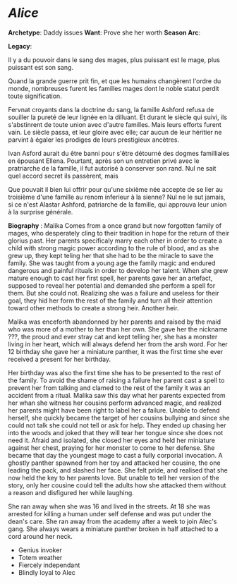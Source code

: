 # *Alice*

**Archetype**: Daddy issues
**Want**: Prove she her worth
**Season Arc**:

**Legacy**:

Il y a du pouvoir dans le sang des mages, plus puissant est le mage, plus puissant est son sang.

Quand la grande guerre prit fin, et que les humains changèrent l'ordre du monde, nombreuses furent les familles mages dont le noble statut perdit toute signification. 

Fervnat croyants dans la doctrine du sang, la famille Ashford refusa de souiller la pureté de leur lignée en la dilluant. Et durant le siècle qui suivi, ils s'abstinrent de toute union avec d'autre familles. Mais leurs efforts furent vain. Le siècle passa, et leur gloire avec elle; car aucun de leur héritier ne parvint à égaler les prodiges de leurs prestigieux ancètres.

Ivan Asford aurait du être banni pour s'être détourné des dogmes familliales en épousant Ellena. Pourtant, après son un entretien privé avec le pratriarche de la famille, il fut autorisé à conserver son rand. Nul ne sait quel accord secret ils passèrent, mais 

Que pouvait il bien lui offrir pour qu'une sixième née accepte de se lier au troisième d'une famille au renom inferieur à la sienne? Nul ne le sut jamais, si ce n'est Alastar Ashford, patriarche de la famille, qui approuva leur union à la surprise générale.

**Biography** :
Malika Comes from a once grand but now forgotten family of mages, who desperately cling to their tradition in hope for the return of their glorius past. Her parents specificaly marry each other in order to create a child with strong magic power according to the rule of blood, and as she grew up, they kept teling her that she had to be the miracle to save the family. She was taught from a young age the family magic and endured dangerous and painful rituals in order to develop her talent. When she grew mature enough to cast her first spell, her parents gave her an artefact, supposed to reveal her potential and demanded she perform a spell for them. But she could not. Realizing she was a failure and useless for their goal, they hid her form the rest of the family and turn all their attention toward other methods to create a strong heir. Another heir. 

Malika was enceforth abandonned by her parents and raised by the maid who was more of a mother to her than her own. She gave her the nickname ???, the proud and ever stray cat and kept telling her, she has a monster living in her heart, which will always defend her from the arsh word. For her 12 birthday she gave her a miniature panther, it was the first time she ever received a present for her birthday.

Her birthday was also the first time she has to be presented to the rest of the family. To avoid the shame of raising a failure her parent cast a spell to prevent her from talking and clamed to the rest of the family it was an accident from a ritual. Malika saw this day what her parents expected from her whan she witness her cousins perform advanced magic, and realized her parents might have been right to label her a failure. Unable to defend herself, she quickly became the target of her cousins bullying and since she could not talk she could not tell or ask for help. They ended up chasing her into the woods and joked that they will tear her tongue since she does not need it. Afraid and isolated, she closed her eyes and held her miniature against her chest, praying for her monster to come to her defense. She became that day the youngest mage to cast a fully corporial invocation. A ghostly panther spawned from her toy and attacked her cousine, the one leading the pack, and slashed her face. She felt pride, and realised that she now held the key to her parents love. But unable to tell her version of the story, only her cousine could tell the adults how she attacked them without a reason and disfigured her while laughing.

She ran away when she was 16 and lived in the streets.
At 18 she was arrested for killing a human under self defense and was put under the dean's care.
She ran away from the academy after a week to join Alec's gang.
She always wears a miniature panther broken in half attached to a cord around her neck.

 * Genius invoker
 * Totem weather
 * Fiercely independant
 * Blindly loyal to Alec
